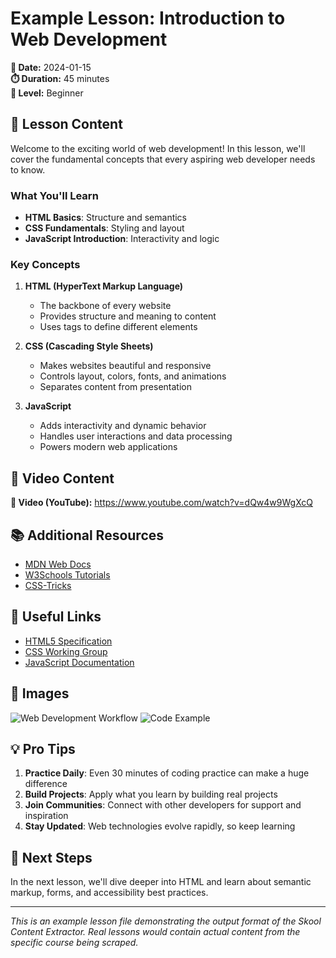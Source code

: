 # Example Lesson: Introduction to Web Development

**📅 Date:** 2024-01-15  
**⏱️ Duration:** 45 minutes  
**🎯 Level:** Beginner  

## 📝 Lesson Content

Welcome to the exciting world of web development! In this lesson, we'll cover the fundamental concepts that every aspiring web developer needs to know.

### What You'll Learn

- **HTML Basics**: Structure and semantics
- **CSS Fundamentals**: Styling and layout
- **JavaScript Introduction**: Interactivity and logic

### Key Concepts

1. **HTML (HyperText Markup Language)**
   - The backbone of every website
   - Provides structure and meaning to content
   - Uses tags to define different elements

2. **CSS (Cascading Style Sheets)**
   - Makes websites beautiful and responsive
   - Controls layout, colors, fonts, and animations
   - Separates content from presentation

3. **JavaScript**
   - Adds interactivity and dynamic behavior
   - Handles user interactions and data processing
   - Powers modern web applications

## 🎥 Video Content

**🎥 Video (YouTube):** https://www.youtube.com/watch?v=dQw4w9WgXcQ

## 📚 Additional Resources

- [MDN Web Docs](https://developer.mozilla.org/)
- [W3Schools Tutorials](https://www.w3schools.com/)
- [CSS-Tricks](https://css-tricks.com/)

## 🔗 Useful Links

- [HTML5 Specification](https://html.spec.whatwg.org/)
- [CSS Working Group](https://www.w3.org/Style/CSS/)
- [JavaScript Documentation](https://developer.mozilla.org/en-US/docs/Web/JavaScript)

## 📸 Images

![Web Development Workflow](https://example.com/images/web-dev-workflow.png)
![Code Example](https://example.com/images/code-example.png)

## 💡 Pro Tips

1. **Practice Daily**: Even 30 minutes of coding practice can make a huge difference
2. **Build Projects**: Apply what you learn by building real projects
3. **Join Communities**: Connect with other developers for support and inspiration
4. **Stay Updated**: Web technologies evolve rapidly, so keep learning

## 🎯 Next Steps

In the next lesson, we'll dive deeper into HTML and learn about semantic markup, forms, and accessibility best practices.

---

*This is an example lesson file demonstrating the output format of the Skool Content Extractor. Real lessons would contain actual content from the specific course being scraped.*
